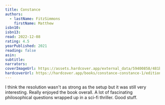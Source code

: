 ```yaml
---
title: Constance
authors:
  - lastName: FitzSimmons
    firstName: Matthew
isbn10:
isbn13:
read: 2022-12-08
rating: 4.5
yearPublished: 2021
reading: false
asin:
subtitle:
narrators:
coverImageUrl: https://assets.hardcover.app/external_data/59400858/481bf1c70151411949456d7f190b467f0a1b1488.jpeg
hardcoverUrl: https://hardcover.app/books/constance-constance-1/editions/30407331
---
```


I think the resolution wasn't as strong as the setup but it was still very interesting. Really enjoyed the book overall. A lot of fascinating philosophical questions wrapped up in a sci-fi thriller. Good stuff.
